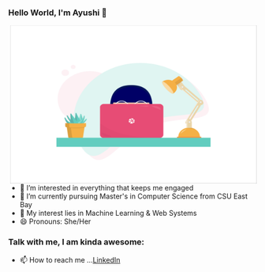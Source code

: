 ### Hello World, I'm Ayushi  👋

 <img align="right" alt="GIF" src="https://github.com/AyuDwi1996/AyuDwi1996/blob/main/image_processing20200119-22208-1tbdbxc.gif" width="500" height="320" />


- 👀 I’m interested in everything that keeps me engaged
- 🌱 I’m currently pursuing Master's in Computer Science from CSU East Bay
- 💞️ My interest lies in Machine Learning & Web Systems
- 😄 Pronouns: She/Her

### Talk with me, I am kinda awesome:
- 📫 How to reach me ...[LinkedIn](linkedin.com/in/ayushi-dwivedi-15b469196)

<br />

<!---
AyuDwi1996/AyuDwi1996 is a ✨ special ✨ repository because its `README.md` (this file) appears on your GitHub profile.
You can click the Preview link to take a look at your changes.
--->
